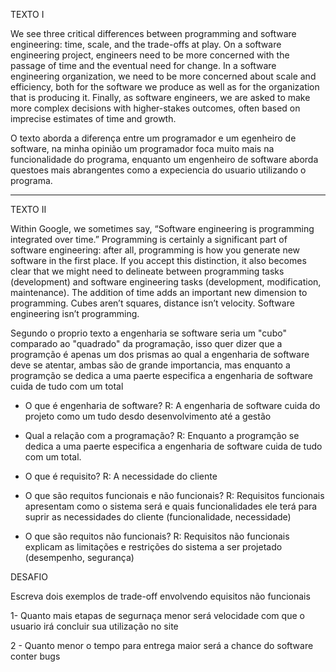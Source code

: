 TEXTO I
 
 We see three critical differences between programming and software engineering: time, scale, and the trade-offs at play.   On a software engineering project, engineers need to be more concerned with the passage of time and the eventual need for change. In a software engineering organization, we need to be more concerned about scale and efficiency, both for the software we produce as well as for the organization that is producing it. Finally, as software engineers, we are asked to make more complex decisions with higher-stakes outcomes, often based on imprecise estimates of time and growth.

 O texto aborda a diferença entre um programador e um egenheiro de software, na minha opinião um programador foca muito mais na funcionalidade do programa, enquanto um engenheiro de software aborda questoes mais abrangentes como a expeciencia do usuario utilizando o programa.
 
-------------------------------------------------------------------------------------------------------------------------------------------------------------------------

TEXTO II

Within Google, we sometimes say, “Software engineering is programming integrated over time.” Programming is certainly a significant part of software engineering: after all, programming is how you generate new software in the first place. If you accept this distinction, it also becomes clear that we might need to delineate between programming tasks (development) and software engineering tasks (development, modification, maintenance). The addition of time adds an important new dimension to programming. Cubes aren’t squares, distance isn’t velocity. Software engineering isn’t programming.

Segundo o proprio texto a engenharia se software seria um "cubo" comparado ao "quadrado" da programação, isso quer dizer que a programção é apenas um dos prismas ao qual a engenharia de software deve se atentar, ambas são de grande importancia, mas enquanto a programção se dedica a uma paerte especifica a engenharia de software cuida de tudo com um total

- O que é engenharia de software?
R: A engenharia de software cuida do projeto como um tudo desdo desenvolvimento até a gestão

- Qual a relação com a programação?
R: Enquanto a programção se dedica a uma paerte especifica a engenharia de software cuida de tudo com um total.

- O que é requisito?
R: A necessidade do cliente

- O que são requitos funcionais e não funcionais?
R: Requisitos funcionais apresentam como o sistema será e quais funcionalidades ele terá para suprir as necessidades do cliente (funcionalidade, necessidade)

- O que são requitos  não funcionais?
R: Requisitos não funcionais explicam as limitações e restrições do sistema a ser projetado (desempenho, segurança)

DESAFIO 

Escreva dois exemplos de trade-off envolvendo equisitos não funcionais

1- Quanto mais etapas de segurnaça menor será velocidade com que o usuario irá concluir  sua utilização no site

2 - Quanto menor o tempo para entrega maior será a chance do software conter bugs
